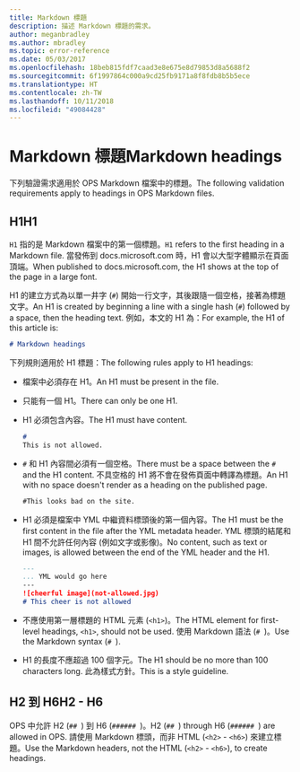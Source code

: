 ```yaml
---
title: Markdown 標題
description: 描述 Markdown 標題的需求。
author: meganbradley
ms.author: mbradley
ms.topic: error-reference
ms.date: 05/03/2017
ms.openlocfilehash: 18beb815fdf7caad3e8e675e8d79853d8a5688f2
ms.sourcegitcommit: 6f1997864c000a9cd25fb9171a8f8fdb8b5b5ece
ms.translationtype: HT
ms.contentlocale: zh-TW
ms.lasthandoff: 10/11/2018
ms.locfileid: "49084428"
---
```

# <a name="markdown-headings"></a><span data-ttu-id="04122-103">Markdown 標題</span><span class="sxs-lookup"><span data-stu-id="04122-103">Markdown headings</span></span>

<span data-ttu-id="04122-104">下列驗證需求適用於 OPS Markdown 檔案中的標題。</span><span class="sxs-lookup"><span data-stu-id="04122-104">The following validation requirements apply to headings in OPS Markdown files.</span></span>

## <a name="h1"></a><span data-ttu-id="04122-105">H1</span><span class="sxs-lookup"><span data-stu-id="04122-105">H1</span></span>

<span data-ttu-id="04122-106">`H1` 指的是 Markdown 檔案中的第一個標題。</span><span class="sxs-lookup"><span data-stu-id="04122-106">`H1` refers to the first heading in a Markdown file.</span></span> <span data-ttu-id="04122-107">當發佈到 docs.microsoft.com 時，H1 會以大型字體顯示在頁面頂端。</span><span class="sxs-lookup"><span data-stu-id="04122-107">When published to docs.microsoft.com, the H1 shows at the top of the page in a large font.</span></span>

<span data-ttu-id="04122-108">H1 的建立方式為以單一井字 (`#`) 開始一行文字，其後跟隨一個空格，接著為標題文字。</span><span class="sxs-lookup"><span data-stu-id="04122-108">An H1 is created by beginning a line with a single hash (`#`) followed by a space, then the heading text.</span></span> <span data-ttu-id="04122-109">例如，本文的 H1 為：</span><span class="sxs-lookup"><span data-stu-id="04122-109">For example, the H1 of this article is:</span></span>

```md
# Markdown headings
```

<span data-ttu-id="04122-110">下列規則適用於 H1 標題：</span><span class="sxs-lookup"><span data-stu-id="04122-110">The following rules apply to H1 headings:</span></span>

- <span data-ttu-id="04122-111">檔案中必須存在 H1。</span><span class="sxs-lookup"><span data-stu-id="04122-111">An H1 must be present in the file.</span></span>
- <span data-ttu-id="04122-112">只能有一個 H1。</span><span class="sxs-lookup"><span data-stu-id="04122-112">There can only be one H1.</span></span>
- <span data-ttu-id="04122-113">H1 必須包含內容。</span><span class="sxs-lookup"><span data-stu-id="04122-113">The H1 must have content.</span></span>

  ```markdown
  # 
  This is not allowed.
  ```
- <span data-ttu-id="04122-114">`#` 和 H1 內容間必須有一個空格。</span><span class="sxs-lookup"><span data-stu-id="04122-114">There must be a space between the `#` and the H1 content.</span></span> <span data-ttu-id="04122-115">不具空格的 H1 將不會在發佈頁面中轉譯為標題。</span><span class="sxs-lookup"><span data-stu-id="04122-115">An H1 with no space doesn't render as a heading on the published page.</span></span>

  ```markdown
  #This looks bad on the site.
  ```
- <span data-ttu-id="04122-116">H1 必須是檔案中 YML 中繼資料標頭後的第一個內容。</span><span class="sxs-lookup"><span data-stu-id="04122-116">The H1 must be the first content in the file after the YML metadata header.</span></span> <span data-ttu-id="04122-117">YML 標頭的結尾和 H1 間不允許任何內容 (例如文字或影像)。</span><span class="sxs-lookup"><span data-stu-id="04122-117">No content, such as text or images, is allowed between the end of the YML header and the H1.</span></span>

  ```markdown
  ---
  ... YML would go here
  ---
  ![cheerful image](not-allowed.jpg)
  # This cheer is not allowed
  ```
- <span data-ttu-id="04122-118">不應使用第一層標題的 HTML 元素 (`<h1>`)。</span><span class="sxs-lookup"><span data-stu-id="04122-118">The HTML element for first-level headings, `<h1>`, should not be used.</span></span> <span data-ttu-id="04122-119">使用 Markdown 語法 (`# `)。</span><span class="sxs-lookup"><span data-stu-id="04122-119">Use the Markdown syntax (`# `).</span></span>
- <span data-ttu-id="04122-120">H1 的長度不應超過 100 個字元。</span><span class="sxs-lookup"><span data-stu-id="04122-120">The H1 should be no more than 100 characters long.</span></span> <span data-ttu-id="04122-121">此為樣式方針。</span><span class="sxs-lookup"><span data-stu-id="04122-121">This is a style guideline.</span></span>

## <a name="h2---h6"></a><span data-ttu-id="04122-122">H2 到 H6</span><span class="sxs-lookup"><span data-stu-id="04122-122">H2 - H6</span></span>

<span data-ttu-id="04122-123">OPS 中允許 H2 (`## `) 到 H6 (`###### `)。</span><span class="sxs-lookup"><span data-stu-id="04122-123">H2 (`## `) through H6 (`###### `) are allowed in OPS.</span></span> <span data-ttu-id="04122-124">請使用 Markdown 標頭，而非 HTML (`<h2>` - `<h6>`) 來建立標題。</span><span class="sxs-lookup"><span data-stu-id="04122-124">Use the Markdown headers, not the HTML (`<h2>` - `<h6>`), to create headings.</span></span>
